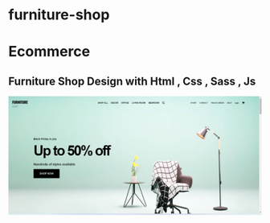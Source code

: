 # furniture-shop
<h1>Ecommerce</h1>
<h2>Furniture Shop Design with Html , Css , Sass , Js </h2>

<img src="https://github.com/HebaAbdElhamed/furniture-shop/blob/main/Images/welcome%20page.png" alt="Employee data" title="Employee Data title">
